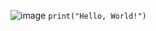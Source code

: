


![image](https://github.com/user-attachments/assets/35c36338-670a-4bdb-9219-aa6b371ea81c)
`print("Hello, World!")`
